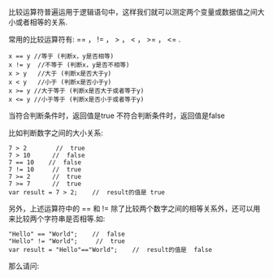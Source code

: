 比较运算符普遍运用于逻辑语句中，这样我们就可以测定两个变量或数据值之间大小或者相等的关系.

常用的比较运算符有: == ， != ， > ， < ， >= ， <= .

    x == y //等于 (判断x，y是否相等)
    x != y  //不等于 (判断x，y是否不相等)
    x > y   //大于 (判断x是否大于y)
    x < y   //小于 (判断x是否小于y)
    x >= y //大于等于 (判断x是否大于或者等于y)
    x <= y //小于等于 (判断x是否小于或者等于y)

当符合判断条件时，返回值是true
不符合判断条件时，返回值是false

比如判断数字之间的大小关系:

    7 > 2        //  true
    7 > 10      //  false
    7 == 10    //  false
    7 != 10     //  true
    7 >= 2      //  true
    7 >= 7      //  true
    var result = 7 > 2;    //  result的值是 true

另外，上述运算符中的 == 和 != 除了比较两个数字之间的相等关系外，还可以用来比较两个字符串是否相等.如:

    "Hello" == "World";    //  false
    "Hello" != "World";     //  true
    var result = "Hello"=="World";    //  result的值是  false

那么请问: